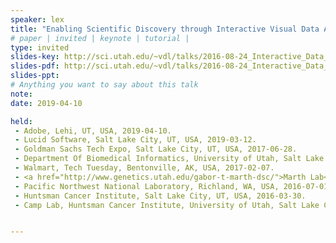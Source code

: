 ```yaml
---
speaker: lex
title: "Enabling Scientific Discovery through Interactive Visual Data Analysis"
# paper | invited | keynote | tutorial |
type: invited
slides-key: http://sci.utah.edu/~vdl/talks/2016-08-24_Interactive_Data_Analysis.key
slides-pdf: http://sci.utah.edu/~vdl/talks/2016-08-24_Interactive_Data_Analysis.pdf
slides-ppt:
# Anything you want to say about this talk
note:
date: 2019-04-10

held:  
 - Adobe, Lehi, UT, USA, 2019-04-10. 
 - Lucid Software, Salt Lake City, UT, USA, 2019-03-12.
 - Goldman Sachs Tech Expo, Salt Lake City, UT, USA, 2017-06-28.
 - Department Of Biomedical Informatics, University of Utah, Salt Lake City, UT, USA, 2017-04-06.
 - Walmart, Tech Tuesday, Bentonville, AK, USA, 2017-02-07.
 - <a href="http://www.genetics.utah.edu/gabor-t-marth-dsc/">Marth Lab</a>, Department of Human Genetics, University of Utah, Salt Lake City, UT, USA, 2016-08-25.
 - Pacific Northwest National Laboratory, Richland, WA, USA, 2016-07-01.
 - Huntsman Cancer Institute, Salt Lake City, UT, USA, 2016-03-30.
 - Camp Lab, Huntsman Cancer Institute, University of Utah, Salt Lake City, UT, USA, 2015-11-23.


---
```







